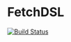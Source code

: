 # FetchDSL

[![Build Status](https://dev.azure.com/devslash/HttpDSL/_apis/build/status/paulthom12345.HttpDSL)](https://dev.azure.com/devslash/HttpDSL/_build/latest?definitionId=1)
